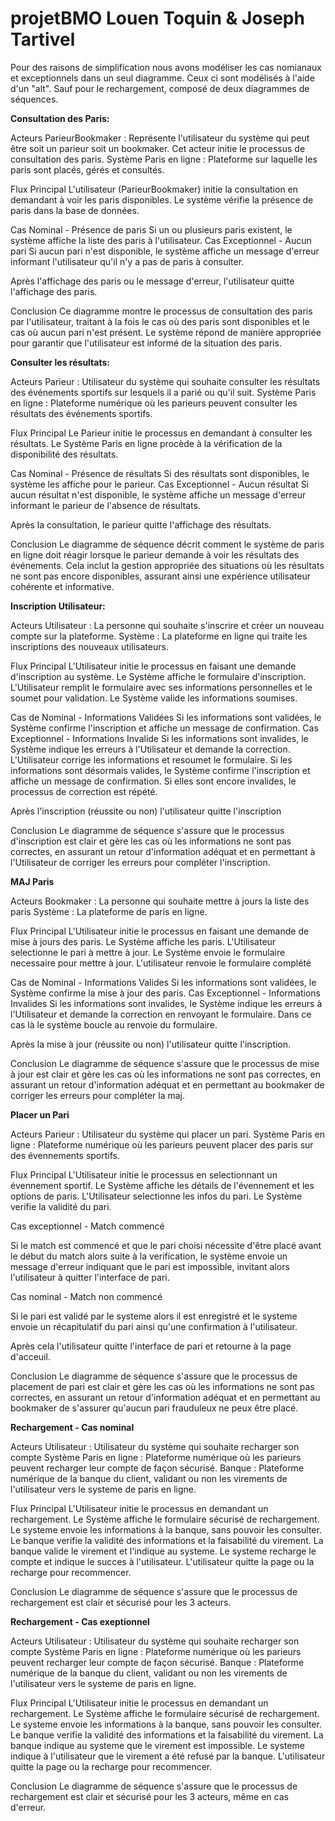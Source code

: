 # projetBMO Louen Toquin & Joseph Tartivel

Pour des raisons de simplification nous avons modéliser les cas nomianaux et exceptionnels dans un seul diagramme. Ceux ci sont modélisés à l'aide d'un "alt". Sauf pour le rechargement, composé de deux diagrammes de séquences.


**Consultation des Paris:**

Acteurs
ParieurBookmaker : Représente l'utilisateur du système qui peut être soit un parieur soit un bookmaker. Cet acteur initie le processus de consultation des paris.
Système Paris en ligne : Plateforme sur laquelle les paris sont placés, gérés et consultés.

Flux Principal
L'utilisateur (ParieurBookmaker) initie la consultation en demandant à voir les paris disponibles.
Le système vérifie la présence de paris dans la base de données.

Cas Nominal - Présence de paris
Si un ou plusieurs paris existent, le système affiche la liste des paris à l'utilisateur.
Cas Exceptionnel - Aucun pari
Si aucun pari n'est disponible, le système affiche un message d'erreur informant l'utilisateur qu'il n'y a pas de paris à consulter.

Après l'affichage des paris ou le message d'erreur, l'utilisateur quitte l'affichage des paris.

Conclusion
Ce diagramme montre le processus de consultation des paris par l'utilisateur, traitant à la fois le cas où des paris sont disponibles et le cas où aucun pari n'est présent. Le système répond de manière appropriée pour garantir que l'utilisateur est informé de la situation des paris.

**Consulter les résultats:**

Acteurs
Parieur : Utilisateur du système qui souhaite consulter les résultats des événements sportifs sur lesquels il a parié ou qu'il suit.
Système Paris en ligne : Plateforme numérique où les parieurs peuvent consulter les résultats des événements sportifs.

Flux Principal
Le Parieur initie le processus en demandant à consulter les résultats.
Le Système Paris en ligne procède à la vérification de la disponibilité des résultats.

Cas Nominal - Présence de résultats
Si des résultats sont disponibles, le système les affiche pour le parieur.
Cas Exceptionnel - Aucun résultat
Si aucun résultat n'est disponible, le système affiche un message d'erreur informant le parieur de l'absence de résultats.

Après la consultation, le parieur quitte l'affichage des résultats.

Conclusion
Le diagramme de séquence décrit comment le système de paris en ligne doit réagir lorsque le parieur demande à voir les résultats des événements. Cela inclut la gestion appropriée des situations où les résultats ne sont pas encore disponibles, assurant ainsi une expérience utilisateur cohérente et informative.

**Inscription Utilisateur:**

Acteurs
Utilisateur : La personne qui souhaite s'inscrire et créer un nouveau compte sur la plateforme.
Système : La plateforme en ligne qui traite les inscriptions des nouveaux utilisateurs.

Flux Principal
L'Utilisateur initie le processus en faisant une demande d'inscription au système.
Le Système affiche le formulaire d'inscription.
L'Utilisateur remplit le formulaire avec ses informations personnelles et le soumet pour validation.
Le Système valide les informations soumises.

Cas de Nominal - Informations Validées
Si les informations sont validées, le Système confirme l'inscription et affiche un message de confirmation.
Cas Exceptionnel - Informations Invalide
Si les informations sont invalides, le Système indique les erreurs à l'Utilisateur et demande la correction.
L'Utilisateur corrige les informations et resoumet le formulaire.
Si les informations sont désormais valides, le Système confirme l'inscription et affiche un message de confirmation. Si elles sont encore invalides, le processus de correction est répété.

Après l'inscription (réussite ou non) l'utilisateur quitte l'inscription

Conclusion
Le diagramme de séquence s'assure que le processus d'inscription est clair et gère les cas où les informations ne sont pas correctes, en assurant un retour d'information adéquat et en permettant à l'Utilisateur de corriger les erreurs pour compléter l'inscription.

**MAJ Paris**

Acteurs
Bookmaker : La personne qui souhaite mettre à jours la liste des paris
Système : La plateforme de paris en ligne.

Flux Principal
L'Utilisateur initie le processus en faisant une demande de mise à jours des paris.
Le Système affiche les paris.
L'Utilisateur selectionne le pari à mettre à jour.
Le Système envoie le formulaire necessaire pour mettre à jour.
L'utilisateur renvoie le formulaire complété

Cas de Nominal - Informations Valides
Si les informations sont validées, le Système confirme la mise à jour des paris.
Cas Exceptionnel - Informations Invalides
Si les informations sont invalides, le Système indique les erreurs à l'Utilisateur et demande la correction en renvoyant le formulaire. Dans ce cas là le système boucle au renvoie du formulaire.

Après la mise à jour (réussite ou non) l'utilisateur quitte l'inscription.

Conclusion
Le diagramme de séquence s'assure que le processus de mise à jour est clair et gère les cas où les informations ne sont pas correctes, en assurant un retour d'information adéquat et en permettant au bookmaker de corriger les erreurs pour compléter la maj.

**Placer un Pari**

Acteurs
Parieur : Utilisateur du système qui placer un pari.
Système Paris en ligne : Plateforme numérique où les parieurs peuvent placer des paris sur des évennements sportifs.

Flux Principal
L'Utilisateur initie le processus en selectionnant un évennement sportif.
Le Système affiche les détails de l'évennement et les options de paris.
L'Utilisateur selectionne les infos du pari.
Le Système verifie la validité du pari.

Cas exceptionnel - Match commencé

Si le match est commencé et que le pari choisi nécessite d'être placé avant le début du match alors suite à la verification, le système envoie un message d'erreur indiquant que le pari est impossible, invitant alors l'utilisateur à quitter l'interface de pari.

Cas nominal - Match non commencé

Si le  pari est validé par le systeme alors il est enregistré et le systeme envoie un récapitulatif du pari ainsi qu'une confirmation à l'utilisateur.

Après cela l'utilisateur quitte l'interface de pari et retourne à la page d'acceuil.

Conclusion
Le diagramme de séquence s'assure que le processus de placement de pari est clair et gère les cas où les informations ne sont pas correctes, en assurant un retour d'information adéquat et en permettant au bookmaker de s'assurer qu'aucun pari frauduleux ne peux être placé.

**Rechargement - Cas nominal**

Acteurs
Utilisateur : Utilisateur du système qui souhaite recharger son compte
Système Paris en ligne : Plateforme numérique où les parieurs peuvent recharger leur compte de façon sécurisé.
Banque : Plateforme numérique de la banque du client, validant ou non les virements de l'utilisateur vers le systeme de paris en ligne.

Flux Principal
L'Utilisateur initie le processus en demandant un rechargement.
Le Système affiche le formulaire sécurisé de rechargement.
Le systeme envoie les informations à la banque, sans pouvoir les consulter.
Le banque verifie la validité des informations et la faisabilité du virement.
La banque valide le virement et l'indique au systeme.
Le systeme recharge le compte et indique le succes à l'utilisateur.
L'utilisateur quitte la page ou la recharge pour recommencer.

Conclusion
Le diagramme de séquence s'assure que le processus de rechargement est clair et sécurisé pour les 3 acteurs.

**Rechargement - Cas exeptionnel**

Acteurs
Utilisateur : Utilisateur du système qui souhaite recharger son compte
Système Paris en ligne : Plateforme numérique où les parieurs peuvent recharger leur compte de façon sécurisé.
Banque : Plateforme numérique de la banque du client, validant ou non les virements de l'utilisateur vers le systeme de paris en ligne.

Flux Principal
L'Utilisateur initie le processus en demandant un rechargement.
Le Système affiche le formulaire sécurisé de rechargement.
Le systeme envoie les informations à la banque, sans pouvoir les consulter.
Le banque verifie la validité des informations et la faisabilité du virement.
La banque indique au systeme que le virement est impossible.
Le systeme indique à l'utilisateur que le virement a été refusé par la banque.
L'utilisateur quitte la page ou la recharge pour recommencer.

Conclusion
Le diagramme de séquence s'assure que le processus de rechargement est clair et sécurisé pour les 3 acteurs, même en cas d'erreur.